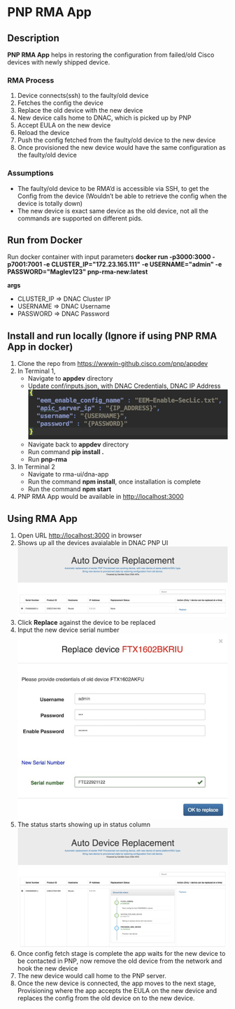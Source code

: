 # PNP RMA App

## Description
**PNP RMA App** helps in restoring the configuration from failed/old Cisco devices with newly shipped device.

### RMA Process
1. Device connects(ssh) to the faulty/old device
2. Fetches the config the device
3. Replace the old device with the new device
4. New device calls home to DNAC, which is picked up by PNP
5. Accept EULA on the new device
6. Reload the device
7. Push the config fetched from the faulty/old device to the new device
8. Once provisioned the new device would have the same configuration as the faulty/old device


### Assumptions
* The faulty/old device to be RMA’d is accessible via SSH, to get the Config from the device (Wouldn’t be able to retrieve the config when the device is totally down)
* The new device is exact same device as the old device, not all the commands are supported on different pids.

## Run from Docker
Run docker container with input parameters
 **docker run -p3000:3000 -p7001:7001  -e CLUSTER_IP="172.23.165.111" -e USERNAME="admin" -e PASSWORD="Maglev123"  pnp-rma-new:latest**

**args**
-   CLUSTER_IP              =>  DNAC Cluster IP
-   USERNAME                =>  DNAC Username
-   PASSWORD                =>  DNAC Password

## Install and run locally  (Ignore if using PNP RMA App in docker)
1. Clone the repo from https://wwwin-github.cisco.com/pnp/appdev
2. In Terminal 1,
    -   Navigate to **appdev** directory
    -   Update conf/inputs.json, with DNAC Credentials, DNAC IP Address
    ![inputs.json](images/input.jpg)
    -   Navigate back to **appdev** directory
    -   Run command **pip install .**
    -   Run **pnp-rma**
3. In Terminal 2
    -   Navigate to rma-ui/dna-app
    -   Run the command **npm install**, once installation is complete
    -   Run the command **npm start**
4. PNP RMA App would be available in [http://localhost:3000](http://localhost:3000)



## Using RMA App

1. Open URL [http://localhost:3000](http://localhost:3000) in browser
2. Shows up all the devices avaialable in DNAC PNP UI
![rma-ui-listview.jpg](images/rma-ui-listview.jpg)
3. Click **Replace** against the device to be replaced
4. Input the new device serial number
![rma-ui-listview.jpg](images/rma-ui-replace.jpg)
5. The status starts showing up in status column
![rma-ui-device-replace.jpg](images/rma-ui-device-replace.jpg)
6. Once config fetch stage is complete the app waits for the new device to be contacted in PNP, now remove the old device from the network and hook the new device
7. The new device would call home to the PNP server.
8. Once the new device is connected, the app moves to the next stage, Provisioning where the app accepts the EULA on the new device and replaces the config from the old device on to the new device.


